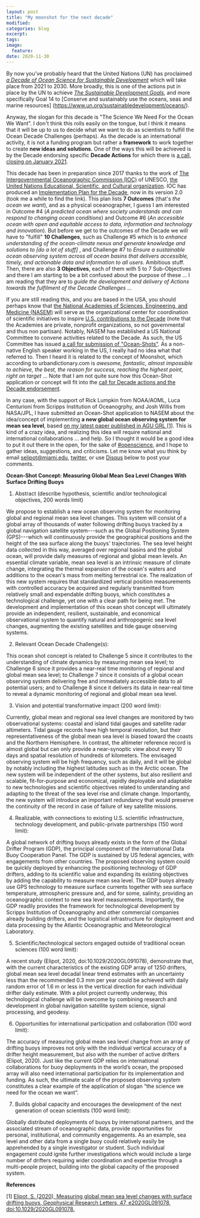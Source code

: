 ```yaml
---
layout: post
title: "My moonshot for the next decade"
modified:
categories: blog
excerpt:
tags:
image:
  feature:
date: 2020-11-30
---
```


By now you've probably heard that the United Nations (UN) has proclaimed [*a Decade of Ocean Science for Sustainable Development*](https://www.oceandecade.org) which will take place from 2021 to 2030. More broadly, this is one of the actions put in place by the UN to achieve [*The Sustainable Development Goals*](https://www.un.org/sustainabledevelopment/), and more specifically Goal 14 to [Conserve and sustainably use the oceans, seas and marine resources] (https://www.un.org/sustainabledevelopment/oceans/).

Anyway, the slogan for this decade is "The Science We Need For the Ocean We Want". I don't think this rolls easily on the tongue, but I think it means that it will be up to us to decide what we want to do as scientists to fulfill the Ocean Decade Challenges (perhaps). As the decade is an international activity, it is not a funding program but rather a **framework** to work together to create **new ideas and solutions**. One of the ways this will be achieved is by the Decade endorsing specific **Decade Actions** for which there is [a call, closing on January 2021](https://www.oceandecade.org/news/75/Call-for-Decade-Actions-No-012020-).

This decade has been in preparation since 2017 thanks to the work of [The Intergovernmental Oceanographic Commission (IOC)](https://ioc.unesco.org) of UNESCO, [the United Nations Educational, Scientific, and Cultural organization](https://en.unesco.org). IOC has produced an [Implementation Plan for the Decade](https://oceanexpert.org/document/27348), now in its version 2.0 (took me a while to find the link). This plan lists **7 Outcomes** (that's *the ocean we want*), and as a physical oceanographer, I guess I am interested in Outcome \#4 (*A predicted ocean where society understands and can respond to changing ocean conditions*) and Outcome \#6 (*An accessible ocean with open and equitable access to data, information and technology and innovation*). But before we get to the outcomes of the Decade we will have to "fulfill" **10 Challenges**, such as Challenge \#5 which is to *enhance understanding of the ocean-climate nexus and generate knowledge and solutions to [do a lot of stuff]* , and Challenge \#7 to *Ensure a sustainable ocean observing system across all ocean basins that delivers accessible, timely, and actionable data and information to all users*. Ambitious stuff. Then, there are also **3 Objectives**, each of them with 5 to 7 Sub-Objectives and there I am starting to be a bit confused about the purpose of these ... I am reading that they are to *guide the development and delivery of Actions towards the fulfilment of the Decade Challenges* ...

If you are still reading this, and you are based in the USA, you should perhaps know that [the National Academies of Sciences, Engineering, and Medicine (NASEM)](https://www.nationalacademies.org/home) will serve as the organizational center for coordination of scientific initiatives to inspire [U.S. contributions to the Decade](https://www.nationalacademies.org/our-work/us-national-committee-on-ocean-science-for-sustainable-development-2021-2030#sectionCommittee) (note that the Academies are private, nonprofit organizations, so not governmental and thus non partisan). Notably, NASEM has established a US National Committee to convene activities related to the Decade. As such, the US Committee has issued [a call for submission of "Ocean-Shots"](https://www.nationalacademies.org/our-work/us-national-committee-on-ocean-science-for-sustainable-development-2021-2030#sl-three-columns-e33ae106-08bc-49e3-8baf-078797861e38). As a non-native English speaker working in the US, I really had no idea what that referred to. Then I heard it is related to the concept of Moonshot, which according to urbandictionary.com is *awesome, fantastic, almost impossible to achieve, the best, the reason for success, reaching the highest point, right on target* ... Note that I am not quite sure how this Ocean-Shot application or concept will fit into the [call for Decade actions and the Decade endorsement](https://www.oceandecade.org/news/75/Call-for-Decade-Actions-No-012020-).

In any case, with the support of Rick Lumpkin from NOAA/AOML, Luca Centurioni from Scripps Institution of Oceanogrphy, and Josh Willis from NASA/JPL, I have submitted an Ocean-Shot application to NASEM about the idea/concept of implementing **a new global ocean observing system for mean sea level**, based [on my latest paper published in AGU GRL [1]](https://dx.doi.org/10.1029/2020GL091078). This is kind of a crazy idea, and realizing this idea will require national and international collaborations ... and help. So I thought it would be a good idea to put it out there in the open, for the sake of [\#openscience](https://en.wikipedia.org/wiki/Open_science), and I hope to gather ideas, suggestions, and criticisms. Let me know what you think by email [selipot@miami.edu](mailto:selipot@miami.edu), [twitter](https://twitter.com/ShaneKahn), or use [Disqus](https://disqus.com) below to post your comments.

**Ocean-Shot Concept: Measuring Global Mean Sea Level Changes With Surface Drifting Buoys**

1. Abstract (describe hypothesis, scientific and/or technological objectives, 200 words limit)

We propose to establish a new ocean observing system for monitoring global and regional mean sea level changes. This system will consist of a global array of thousands of water following drifting buoys tracked by a global navigation satellite system---such as the Global Positioning System (GPS)---which will continuously provide the geographical positions and the height of the sea surface along the buoys' trajectories. The sea level height data collected in this way, averaged over regional basins and the global ocean, will provide daily measures of regional and global mean levels. An essential climate variable, mean sea level is an intrinsic measure of climate change, integrating the thermal expansion of the ocean's waters and additions to the ocean's mass from melting terrestrial ice. The realization of this new system requires that standardized vertical position measurements with controlled accuracy be acquired and regularly transmitted from relatively small and expendable drifting buoys, which constitutes a technological challenge, yet one with a clear path for being met. The development and implementation of this ocean shot concept will ultimately provide an independent, resilient, sustainable, and economical observational system to quantify natural and anthropogenic sea level changes, augmenting the existing satellites and tide gauge observing systems.

2. Relevant Ocean Decade Challenge(s):

This ocean shot concept is related to Challenge 5 since it contributes to the understanding of climate dynamics by measuring mean sea level; to Challenge 6 since it provides a near-real time monitoring of regional and global mean sea level; to Challenge 7 since it consists of a global ocean observing system delivering free and immediately accessible data to all potential users; and to Challenge 8 since it delivers its data in near-real time to reveal a dynamic monitoring of regional and global mean sea level.

3. Vision and potential transformative impact (200 word limit):

 Currently, global mean and regional sea level changes are monitored by two observational systems: coastal and island tidal gauges and satellite radar altimeters. Tidal gauge records have high temporal resolution, but their representativeness of the global mean sea level is biased toward the coasts and the Northern Hemisphere. In contrast, the altimeter reference record is almost global but can only provide a near-synoptic view about every 10 days and spatial resolution of hundreds of kilometers. The envisaged observing system will be high frequency, such as daily, and it will be global by notably including the highest latitudes such as in the Arctic ocean. The new system will be independent of the other systems, but also resilient and scalable, fit-for-purpose and economical, rapidly deployable and adaptable to new technologies and scientific objectives related to understanding and adapting to the threat of the sea level rise and climate change. Importantly, the new system will introduce an important redundancy that would preserve the continuity of the record in case of failure of key satellite missions.

4. Realizable, with connections to existing U.S. scientific infrastructure, technology development, and public-private partnerships (150 word limit):

A global network of drifting buoys already exists in the form of the Global Drifter Program (GDP), the principal component of the international Data Buoy Cooperation Panel. The GDP is sustained by US federal agencies, with engagements from other countries. The proposed observing system could be quickly deployed by enhancing the positioning technology of GDP drifters, adding to its scientific value and expanding its existing objectives by adding the capability to measure mean sea level. The GDP buoys already use GPS technology to measure surface currents together with sea surface temperature, atmospheric pressure and, and for some, salinity, providing an oceanographic context to new sea level measurements. Importantly, the GDP readily provides the framework for technological development by Scripps Institution of Oceanography and other commercial companies already building drifters, and the logistical infrastructure for deployment and data processing by the Atlantic Oceanographic and Meteorological Laboratory.

5. Scientific/technological sectors engaged outside of traditional ocean sciences (100 word limit):

A recent study (Elipot, 2020, doi:10.1029/2020GL091078), demonstrate that, with the current characteristics of the existing GDP array of 1250 drifters, global mean sea level decadal linear trend estimates with an uncertainty less than the recommended 0.3 mm per year could be achieved with daily random error of 1.6 m or less in the vertical direction for each individual drifter daily estimate. With a pilot project currently underway, this technological challenge will be overcome by combining research and development in global navigation satellite system science, signal processing, and geodesy.

6. Opportunities for international participation and collaboration (100 word limit):

The accuracy of measuring global mean sea level change from an array of drifting buoys improves not only with the individual vertical accuracy of a drifter height measurement, but also with the number of active drifters (Elipot, 2020). Just like the current GDP relies on international collaborations for buoy deployments in the world’s ocean, the proposed array will also need international participation for its implementation and funding. As such, the ultimate scale of the proposed observing system constitutes a clear example of the application of slogan “the science we need for the ocean we want”.

7. Builds global capacity and encourages the development of the next generation of ocean scientists (100 word limit):

Globally distributed deployments of buoys by international partners, and the associated stream of oceanographic data, provide opportunities for personal, institutional, and community engagements. As an example, sea level and other data from a single buoy could relatively easily be apprehended by a single investigator or student. Such individual engagement could ignite further investigations which would include a large number of drifters requiring wider coordination and expertise through a multi-people project, building into the global capacity of the proposed system.


**References**

[1] [Elipot, S. (2020), Measuring global mean sea level changes with surface drifting buoys, Geophysical Research Letters, 47, e2020GL091078, doi:10.1029/2020GL091078.](https://dx.doi.org/10.1029/2020GL091078)
